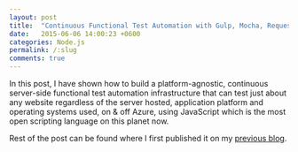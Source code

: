 ```yaml
---
layout: post
title:  "Continuous Functional Test Automation with Gulp, Mocha, Request, Cheerio, Chai"
date:   2015-06-06 14:00:23 +0600
categories: Node.js
permalink: /:slug
comments: true
---
```

In this post, I have shown how to build a platform-agnostic, continuous server-side functional test automation infrastructure that can test just about any website regardless of the server hosted, application platform and operating systems used, on & off Azure, using JavaScript which is the most open scripting language on this planet now.

Rest of the post can be found where I first published it on my [previous blog](https://tanzimsaqib.wordpress.com/2015/06/06/continuous-functional-test-automation-with-gulp-mocha-request-cheerio-chai/).